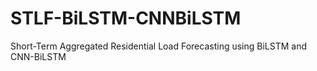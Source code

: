 # STLF-BiLSTM-CNNBiLSTM
Short-Term Aggregated Residential Load Forecasting using BiLSTM and CNN-BiLSTM
